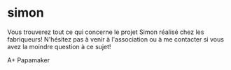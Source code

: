 # simon

Vous trouverez tout ce qui concerne le projet Simon réalisé chez les fabriqueurs! N'hésitez pas à venir à l'association ou à me contacter si vous avez la moindre question à ce sujet!

A+
Papamaker
